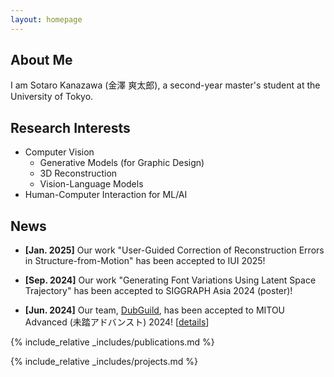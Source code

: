 ```yaml
---
layout: homepage
---
```


## About Me

I am Sotaro Kanazawa (金澤 爽太郎), a second-year master's student at the University of Tokyo.

## Research Interests

- Computer Vision
  - Generative Models (for Graphic Design)
  - 3D Reconstruction
  - Vision-Language Models
- Human-Computer Interaction for ML/AI

## News

- **[Jan. 2025]** Our work "User-Guided Correction of Reconstruction Errors in Structure-from-Motion" has been accepted to IUI 2025!

- **[Sep. 2024]** Our work "Generating Font Variations Using Latent Space Trajectory" has been accepted to SIGGRAPH Asia 2024 (poster)!

- **[Jun. 2024]** Our team, [DubGuild](https://dubguild.com/), has been accepted to MITOU Advanced (未踏アドバンスト) 2024! [[details](https://www.ipa.go.jp/jinzai/mitou/advanced/2024/gaiyou-mr-1.html)]

{% include_relative _includes/publications.md %}

{% include_relative _includes/projects.md %}
